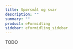 ```yaml
---
title: Spørsmål og svar
description: ""
summary: ""
product: eFormidling
sidebar: eformidling_sidebar
---
```


TODO


